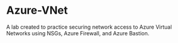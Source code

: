 # Azure-VNet
A lab created to practice securing network access to Azure Virtual Networks using NSGs, Azure Firewall, and Azure Bastion. 
